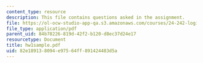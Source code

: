 ```yaml
---
content_type: resource
description: This file contains questions asked in the assignment.
file: https://ol-ocw-studio-app-qa.s3.amazonaws.com/courses/24-242-logic-ii-spring-2004/82e189138094e97564ff891424483d5a_hw1sample.pdf
file_type: application/pdf
parent_uid: 84b78226-819d-42f2-b120-d8ec37d24e17
resourcetype: Document
title: hw1sample.pdf
uid: 82e18913-8094-e975-64ff-891424483d5a
---
```

